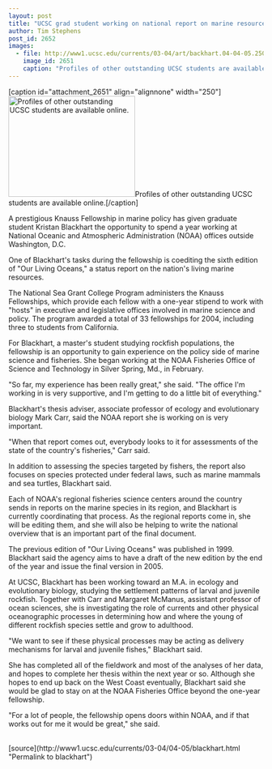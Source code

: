 ```yaml
---
layout: post
title: "UCSC grad student working on national report on marine resources"
author: Tim Stephens
post_id: 2652
images:
  - file: http://www1.ucsc.edu/currents/03-04/art/backhart.04-04-05.250.jpg
    image_id: 2651
    caption: "Profiles of other outstanding UCSC students are available online."
---
```


[caption id="attachment_2651" align="alignnone" width="250"]<a href="http://localhost/mysite/wp-content/uploads/2004/04/backhart.04-04-05.250.jpg"><img class="size-full wp-image-2651" src="http://localhost/mysite/wp-content/uploads/2004/04/backhart.04-04-05.250.jpg" alt="Profiles of other outstanding UCSC students are available online." width="250" height="199" /></a>Profiles of other outstanding UCSC students are available online.[/caption]
<p>
  A prestigious Knauss Fellowship in marine policy has given graduate student Kristan Blackhart the opportunity to spend a year working at National Oceanic and Atmospheric Administration (NOAA) offices outside Washington, D.C.<br>
</p>
<p>
  One of Blackhart's tasks during the fellowship is coediting the sixth edition of "Our Living Oceans," a status report on the nation's living marine resources.<br>
</p>
<p>
  The National Sea Grant College Program administers the Knauss Fellowships, which provide each fellow with a one-year stipend to work with "hosts" in executive and legislative offices involved in marine science and policy. The program awarded a total of 33 fellowships for 2004, including three to students from California.<br>
</p>
<p>
  For Blackhart, a master's student studying rockfish populations, the fellowship is an opportunity to gain experience on the policy side of marine science and fisheries. She began working at the NOAA Fisheries Office of Science and Technology in Silver Spring, Md., in February.<br>
</p>
<p>
  "So far, my experience has been really great," she said. "The office I'm working in is very supportive, and I'm getting to do a little bit of everything."<br>
</p>
<p>
  Blackhart's thesis adviser, associate professor of ecology and evolutionary biology Mark Carr, said the NOAA report she is working on is very important.<br>
</p>
<p>
  "When that report comes out, everybody looks to it for assessments of the state of the country's fisheries," Carr said.<br>
</p>
<p>
  In addition to assessing the species targeted by fishers, the report also focuses on species protected under federal laws, such as marine mammals and sea turtles, Blackhart said.<br>
</p>
<p>
  Each of NOAA's regional fisheries science centers around the country sends in reports on the marine species in its region, and Blackhart is currently coordinating that process. As the regional reports come in, she will be editing them, and she will also be helping to write the national overview that is an important part of the final document.<br>
</p>
<p>
  The previous edition of "Our Living Oceans" was published in 1999. Blackhart said the agency aims to have a draft of the new edition by the end of the year and issue the final version in 2005.<br>
</p>
<p>
  At UCSC, Blackhart has been working toward an M.A. in ecology and evolutionary biology, studying the settlement patterns of larval and juvenile rockfish. Together with Carr and Margaret McManus, assistant professor of ocean sciences, she is investigating the role of currents and other physical oceanographic processes in determining how and where the young of different rockfish species settle and grow to adulthood.<br>
</p>
<p>
  "We want to see if these physical processes may be acting as delivery mechanisms for larval and juvenile fishes," Blackhart said.<br>
</p>
<p>
  She has completed all of the fieldwork and most of the analyses of her data, and hopes to complete her thesis within the next year or so. Although she hopes to end up back on the West Coast eventually, Blackhart said she would be glad to stay on at the NOAA Fisheries Office beyond the one-year fellowship.<br>
</p>
<p>
  "For a lot of people, the fellowship opens doors within NOAA, and if that works out for me it would be great," she said.<br>
  <br>
</p>
[source](http://www1.ucsc.edu/currents/03-04/04-05/blackhart.html "Permalink to blackhart")

